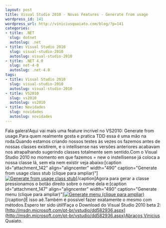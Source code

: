 ```yaml
--- 
layout: post
title: Visual Studio 2010 - Novas Features - Generate from usage
wordpress_id: 141
wordpress_url: http://viniciusquaiato.com/blog/?p=141
categories: 
- title: .NET
  slug: dotnet
  autoslug: .net
- title: Visual Studio 2010
  slug: visual-studio-2010
  autoslug: visual-studio-2010
- title: .NET 4.0
  slug: net-4-0
  autoslug: .net-4.0
tags: 
- title: Visual Studio 2010
  slug: visual-studio-2010
  autoslug: visual-studio-2010
- title: VS2010
  slug: vs2010
  autoslug: vs2010
- title: Novidades
  slug: novidades
  autoslug: novidades
---
```

Fala galera!Aqui vai mais uma feature incrível no VS2010: Generate from usage.Para quem realmente gosta e pratica TDD essa é uma mão na roda.Quando estamos criando nossos testes às vezes os fazemos antes de nossas classes existirem, e o intellisense nas versões anteriores acabavam nos atrapalhando sugerindo classes totalmente sem sentido.Com o Visual Studio 2010 no momento em que fazemos = new o instellisense já coloca a nossa classe lá, sem ela nem existir veja abaixo:[caption id="attachment_142" align="aligncenter" width="490" caption="Generate from usage class stub (clique para ampliar)"][![Generate from usage class stub](http://viniciusquaiato.com/images_posts/generate_from_usage-1024x639.jpg "generate from usage")](http://viniciusquaiato.com/images_posts/generate_from_usage-1024x639.jpg)[/caption]Agora para gerar a classe pressionamos o botão direito sobre o nome dela e:[caption id="attachment_147" align="aligncenter" width="490" caption="Generate menu (clique para ampliar)"][![Generate menu (clique para ampliar)](http://viniciusquaiato.com/images_posts/generate_menu-1024x614.jpg "generate menu")](http://viniciusquaiato.com/images_posts/generate_menu-1024x614.jpg)[/caption]É isso aê.Também é possível fazer exatamente o mesmo com métodos.Espero ter sido útil!Faça o Download do Visual Studio 2010 beta 2: [http://msdn.microsoft.com/pt-br/vstudio/dd582936.aspx](http://msdn.microsoft.com/pt-br/vstudio/dd582936.aspx)Abraços,Vinicius Quaiato.
